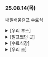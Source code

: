 ### 25.08.14(목)

내일배움캠프 수료식

<details>
  <summary>[우리 부스]</summary>

  <img width="506" height="496" alt="image" src="https://github.com/user-attachments/assets/bdea0a5d-cc20-4802-af37-d48d1743f197" />

</details>

<details>
  <summary>[발표했던 곳]</summary>

  <img width="1237" height="618" alt="image" src="https://github.com/user-attachments/assets/1ec01fcd-8d2c-4b7f-901b-c1e481ee72fa" />

</details>

<details>
  <summary>[수료식장]</summary>

  <img width="1854" height="1040" alt="image" src="https://github.com/user-attachments/assets/1cefac37-53f0-4d78-92bf-a742ad7d3e49" />

</details>

<details>
  <summary>[우리 조]</summary>

  <img width="1298" height="976" alt="image" src="https://github.com/user-attachments/assets/8b9a20d8-f2a9-4b6f-9ec2-d75b1d43167b" />

</details>
